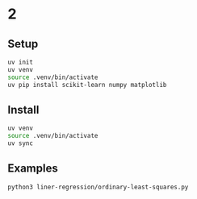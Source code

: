 # 2

## Setup

```sh
uv init
uv venv
source .venv/bin/activate
uv pip install scikit-learn numpy matplotlib
```

## Install

```sh
uv venv
source .venv/bin/activate
uv sync
```

## Examples

```sh
python3 liner-regression/ordinary-least-squares.py
```